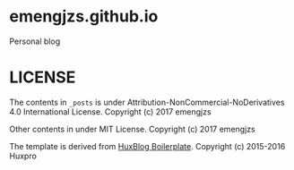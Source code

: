 # emengjzs.github.io
Personal blog

# LICENSE
The contents in `_posts` is under Attribution-NonCommercial-NoDerivatives 4.0 International License. Copyright (c) 2017 emengjzs

Other contents in under MIT License. Copyright (c) 2017 emengjzs

The template is derived from [HuxBlog Boilerplate](https://github.com/Huxpro/huxblog-boilerplate). Copyright (c) 2015-2016 Huxpro